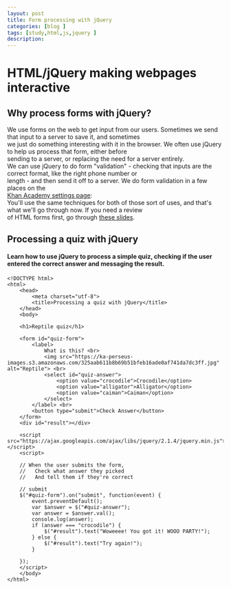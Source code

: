 ```yaml
---
layout: post
title: Form processing with jQuery
categories: [blog ]
tags: [study,html,js,jquery ]
description: 
---  
```


# HTML/jQuery making webpages interactive
## Why process forms with jQuery?

We use forms on the web to get input from our users. Sometimes we send that input to a server to save it, and sometimes  
we just do something interesting with it in the browser. We often use jQuery to help us process that form, either before  
sending to a server, or replacing the need for a server entirely.  
We can use jQuery to do form "validation" - checking that inputs are the correct format, like the right phone number or   
length - and then send it off to a server. We do form validation in a few places on the  
[Khan Academy settings page](https://www.khanacademy.org/settings/account "Khan Academy settings page"):  
You'll use the same techniques for both of those sort of uses, and that's what we'll go through now. If you need a review  
of HTML forms first, go through [these slides](http://www.teaching-materials.org/htmlcss-1day/html-forms/slides.html#slide1 "these slides").  
## Processing a quiz with jQuery
#### Learn how to use jQuery to process a simple quiz, checking if the user entered the correct answer and messaging the result.

    <!DOCTYPE html>
    <html>
        <head>
            <meta charset="utf-8">
            <title>Processing a quiz with jQuery</title>
        </head>
        <body>
    
        <h1>Reptile quiz</h1>
        
        <form id="quiz-form">
            <label>
                What is this? <br>
                <img src="https://ka-perseus-images.s3.amazonaws.com/325aab611b8b69b51bfeb16ade0af741da7dc3ff.jpg" alt="Reptile"> <br>
                <select id="quiz-answer">
                    <option value="crocodile">Crocodile</option>
                    <option value="alligator">Alligator</option>
                    <option value="caiman">Caiman</option>
                </select>
            </label> <br>
            <button type="submit">Check Answer</button>
        </form>
        <div id="result"></div>
        
        <script src="https://ajax.googleapis.com/ajax/libs/jquery/2.1.4/jquery.min.js"></script>
        <script>
        
        // When the user submits the form,
        //   Check what answer they picked
        //   And tell them if they're correct
    
        // submit
        $("#quiz-form").on("submit", function(event) {
            event.preventDefault();
            var $answer = $("#quiz-answer"); 
            var answer = $answer.val();
            console.log(answer);
            if (answer === "crocodile") {
                $("#result").text("Woweeee! You got it! WOOO PARTY!");
            } else {
                $("#result").text("Try again!");
            }
            
        });
        </script>
        </body>
    </html>
    
